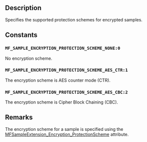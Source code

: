 ## Description

Specifies the supported protection schemes for encrypted samples.

## Constants

### `MF_SAMPLE_ENCRYPTION_PROTECTION_SCHEME_NONE:0`

No encryption scheme.

### `MF_SAMPLE_ENCRYPTION_PROTECTION_SCHEME_AES_CTR:1`

The encryption scheme is AES counter mode (CTR).

### `MF_SAMPLE_ENCRYPTION_PROTECTION_SCHEME_AES_CBC:2`

The encryption scheme is Cipher Block Chaining (CBC).

## Remarks

The encryption scheme for a sample is specified using the [MFSampleExtension_Encryption_ProtectionScheme](https://learn.microsoft.com/windows/desktop/medfound/mfsampleextension-encryption-protectionscheme) attribute.